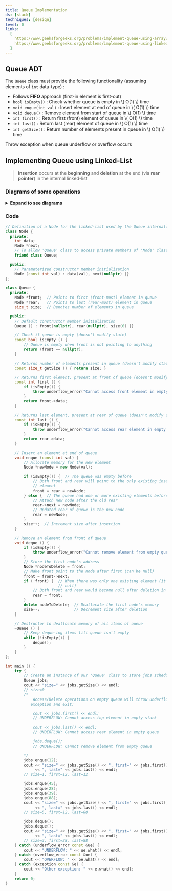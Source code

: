 ```yaml
---
title: Queue Implementation
ds: [stack]
techniques: [design]
level: 0
links:
  [
    https://www.geeksforgeeks.org/problems/implement-queue-using-array/1,
    https://www.geeksforgeeks.org/problems/implement-queue-using-linked-list/1,
  ]
---
```


## Queue ADT

The `Queue` class must provide the following functionality (assuming elements of `int` data-type) :

- Follows **FIFO** approach (first-in element is first-out)
- `bool isEmpty()` : Check whether queue is empty in \\( O(1) \\) time
- `void enque(int val)` : Insert element at end of queue in \\( O(1) \\) time
- `void deque()` : Remove element from start of queue in \\( O(1) \\) time
- `int first()` : Return first (front) element of queue in \\( O(1) \\) time
- `int last()` : Return last (rear) element of queue in \\( O(1) \\) time
- `int getSize()` : Return number of elements present in queue in \\( O(1) \\) time

Throw exception when queue underflow or overflow occurs

## Implementing Queue using Linked-List

> **Insertion** occurs at the **beginning** and **deletion** at the end (via **rear pointer**) in the internal linked-list

### Diagrams of some operations

<details>
<summary><strong>Expand to see diagrams</strong></summary>

**`enque(val)`** operation:

![`enque(val)` operation](/code-journal/diagrams/queue-ll-enque.svg)

**`enque(val)`** operation on an **empty** queue;

![enque operation on empty queue](/code-journal/diagrams/queue-ll-enque-empty.svg)

**`deque()`** operation:

![deque operation](/code-journal/diagrams/queue-ll-deque.svg)

**`deque()`** operation on a **single-element** queue:

![deque operation on single-element queue](/code-journal/diagrams/queue-ll-deque-single-element.svg)

</details>

### Code

```cpp
// Definition of a Node for the linked-list used by the Queue internally
class Node {
  private:
    int data;
    Node *next;
    // To allow 'Queue' class to access private members of 'Node' class
    friend class Queue;

  public:
    // Parameterized constructor member initialization
    Node (const int val) : data(val), next(nullptr) {}
};

class Queue {
  private:
    Node *front;  // Points to first (front-most) element in queue
    Node *rear;   // Points to last (rear-most) element in queue
    size_t size;  // Denotes number of elements in queue

  public:
    // Default constructor member initialization
    Queue () : front(nullptr), rear(nullptr), size(0) {}

    // Check if queue is empty (doesn't modify state)
    const bool isEmpty () {
        // Queue is empty when front is not pointing to anything
        return (front == nullptr);
    }

    // Returns number of elements present in queue (doesn't modify state)
    const size_t getSize () { return size; }

    // Returns first element, present at front of queue (doesn't modify state)
    const int first () {
        if (isEmpty()) {
            throw underflow_error("Cannot access front element in empty queue");
        }
        return front->data;
    }

    // Returns last element, present at rear of queue (doesn't modify state)
    const int last () {
        if (isEmpty()) {
            throw underflow_error("Cannot access rear element in empty queue");
        }
        return rear->data;
    }

    // Insert an element at end of queue
    void enque (const int val) {
        // Allocate memory for the new element
        Node *newNode = new Node(val);

        if (isEmpty()) {  // The queue was empty before
            // Both front and rear will point to the only existing inserted
            // element
            front = rear = newNode;
        } else {  // The queue had one or more existing elements before
            // Attach new node after the old rear
            rear->next = newNode;
            // Updated rear of queue is the new node
            rear = newNode;
        }
        size++;  // Increment size after insertion
    }

    // Remove an element from front of queue
    void deque () {
        if (isEmpty()) {
            throw underflow_error("Cannot remove element from empty queue");
        }
        // Store the first node's address
        Node *nodeToDelete = front;
        // Make front point to the node after first (can be null)
        front = front->next;
        if (!front) {  // When there was only one existing element (it's next is
                       // null)
            // Both front and rear would become null after deletion in this case
            rear = front;
        }
        delete nodeToDelete;  // Deallocate the first node's memory
        size--;               // Decrement size after deletion
    }

    // Destructor to deallocate memory of all items of queue
    ~Queue () {
        // Keep deque-ing items till queue isn't empty
        while (!isEmpty()) {
            deque();
        }
    }
};

int main () {
    try {
        // Create an instance of our 'Queue' class to store jobs scheduled
        Queue jobs;
        cout << "size=" << jobs.getSize() << endl;
        // size=0
        /*
            Access/Delete operations on empty queue will throw underflow
           exception and exit:

            cout << jobs.first() << endl;
            // UNDERFLOW: Cannot access top element in empty stack

            cout << jobs.last() << endl;
            // UNDERFLOW: Cannot access rear element in empty queue

            jobs.deque();
            // UNDERFLOW: Cannot remove element from empty queue

        */
        jobs.enque(12);
        cout << "size=" << jobs.getSize() << ", first=" << jobs.first()
             << ", last=" << jobs.last() << endl;
        // size=1, first=12, last=12

        jobs.enque(45);
        jobs.enque(28);
        jobs.enque(39);
        jobs.enque(88);
        cout << "size=" << jobs.getSize() << ", first=" << jobs.first()
             << ", last=" << jobs.last() << endl;
        // size=5, first=12, last=88

        jobs.deque();
        jobs.deque();
        cout << "size=" << jobs.getSize() << ", first=" << jobs.first()
             << ", last=" << jobs.last() << endl;
        // size=3, first=28, last=88
    } catch (underflow_error const &ue) {
        cout << "UNDERFLOW: " << ue.what() << endl;
    } catch (overflow_error const &oe) {
        cout << "OVERFLOW: " << oe.what() << endl;
    } catch (exception const &e) {
        cout << "Other exception: " << e.what() << endl;
    }
    return 0;
}
```
